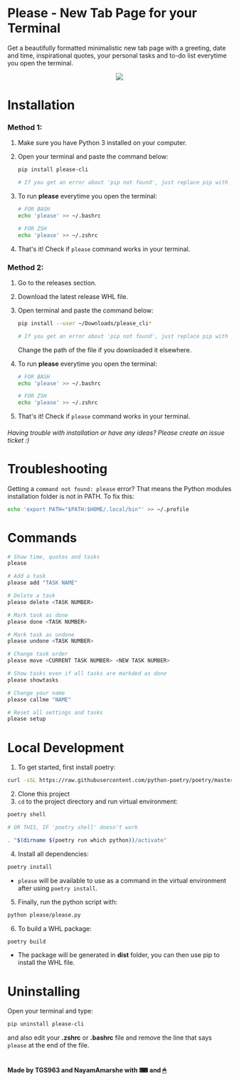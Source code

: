 # Please - New Tab Page for your Terminal
Get a beautifully formatted minimalistic new tab page with a greeting, date and time, inspirational quotes, your personal tasks and to-do list everytime you open the terminal.

<p align="center"><img src="https://user-images.githubusercontent.com/25067102/173348894-09190c99-baff-477a-9b48-b4d3cff0f029.gif"></img></center>

# Installation

### Method 1:

1. Make sure you have Python 3 installed on your computer.
2. Open your terminal and paste the command below:

   ```bash
   pip install please-cli

   # If you get an error about 'pip not found', just replace pip with pip3.
   ```
3. To run **please** everytime you open the terminal:
   ```bash
   # FOR BASH
   echo 'please' >> ~/.bashrc
   
   # FOR ZSH
   echo 'please' >> ~/.zshrc
   ```
4. That's it! Check if `please` command works in your terminal.

### Method 2:

1. Go to the releases section.
2. Download the latest release WHL file.
3. Open terminal and paste the command below:

   ```bash
   pip install --user ~/Downloads/please_cli*

   # If you get an error about 'pip not found', just replace pip with pip3.
   ```

   Change the path of the file if you downloaded it elsewhere.
3. To run **please** everytime you open the terminal:
   ```bash
   # FOR BASH
   echo 'please' >> ~/.bashrc
   
   # FOR ZSH
   echo 'please' >> ~/.zshrc
   ```
4. That's it! Check if `please` command works in your terminal.

###### Having trouble with installation or have any ideas? Please create an issue ticket :)

# Troubleshooting

Getting a `command not found: please` error? That means the Python modules installation folder is not in PATH.
To fix this:
```bash
echo 'export PATH="$PATH:$HOME/.local/bin"' >> ~/.profile
```

# Commands

```bash
# Show time, quotes and tasks
please

# Add a task
please add "TASK NAME"

# Delete a task
please delete <TASK NUMBER>

# Mark task as done
please done <TASK NUMBER>

# Mark task as undone
please undone <TASK NUMBER>

# Change task order
please move <CURRENT TASK NUMBER> <NEW TASK NUMBER>

# Show tasks even if all tasks are markded as done
please showtasks

# Change your name
please callme "NAME"

# Reset all settings and tasks
please setup
```

# Local Development

1. To get started, first install poetry:

```bash
curl -sSL https://raw.githubusercontent.com/python-poetry/poetry/master/get-poetry.py | python -
```

2. Clone this project
3. `cd` to the project directory and run virtual environment:

```bash
poetry shell

# OR THIS, IF 'poetry shell' doesn't work

. "$(dirname $(poetry run which python))/activate"
```

4. Install all dependencies:

```bash
poetry install
```

- `please` will be available to use as a command in the virtual environment after using `poetry install`.

5. Finally, run the python script with:

```bash
python please/please.py
```

6. To build a WHL package:

```bash
poetry build
```

- The package will be generated in **dist** folder, you can then use pip to install the WHL file.

# Uninstalling

Open your terminal and type:

```bash
pip uninstall please-cli
```

and also edit your **.zshrc** or **.bashrc** file and remove the line that says `please` at the end of the file.

#

#### Made by TGS963 and NayamAmarshe with ⌨ and 🖱
